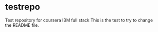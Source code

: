 # testrepo
Test repository for coursera IBM full stack
This is the test to try to change the README file.
